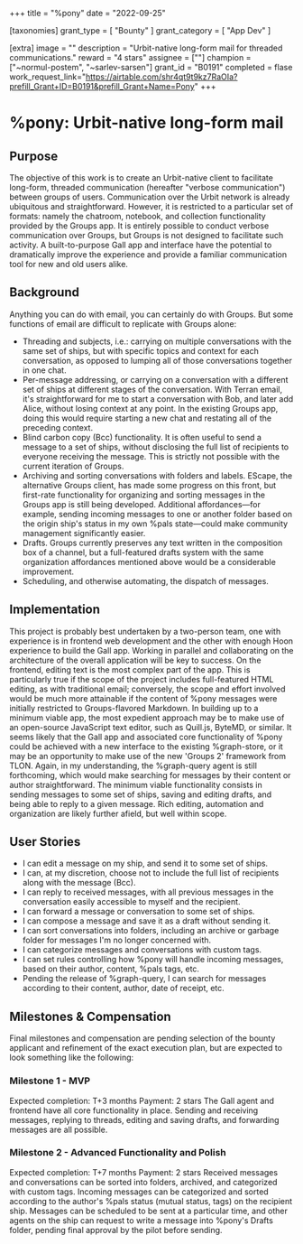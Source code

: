 +++
title = "%pony"
date = "2022-09-25"

[taxonomies]
grant_type = [ "Bounty" ]
grant_category = [ "App Dev" ]

[extra]
image = ""
description = "Urbit-native long-form mail for threaded communications."
reward = "4 stars"
assignee = [""]
champion = ["~normul-postem", "~sarlev-sarsen"]
grant_id = "B0191"
completed = flase
work_request_link="https://airtable.com/shr4qt9t9kz7RaOIa?prefill_Grant+ID=B0191&prefill_Grant+Name=Pony"
+++

# %pony: Urbit-native long-form mail

## Purpose
The objective of this work is to create an Urbit-native client to facilitate long-form, threaded communication (hereafter "verbose communication") between groups of users. Communication over the Urbit network is already ubiquitous and straightforward. However, it is restricted to a particular set of formats: namely the chatroom, notebook, and collection functionality provided by the Groups app. It is entirely possible to conduct verbose communication over Groups, but Groups is not designed to facilitate such activity. A built-to-purpose Gall app and interface have the potential to dramatically improve the experience and provide a familiar communication tool for new and old users alike.

## Background
Anything you can do with email, you can certainly do with Groups. But some functions of email are difficult to replicate with Groups alone:
- Threading and subjects, i.e.: carrying on multiple conversations with the same set of ships, but with specific topics and context for each conversation, as opposed to lumping all of those conversations together in one chat.
- Per-message addressing, or carrying on a conversation with a different set of ships at different stages of the conversation. With Terran email, it's straightforward for me to start a conversation with Bob, and later add Alice, without losing context at any point. In the existing Groups app, doing this would require starting a new chat and restating all of the preceding context.
- Blind carbon copy (Bcc) functionality. It is often useful to send a message to a set of ships, without disclosing the full list of recipients to everyone receiving the message. This is strictly not possible with the current iteration of Groups.
- Archiving and sorting conversations with folders and labels. EScape, the alternative Groups client, has made some progress on this front, but first-rate functionality for organizing and sorting messages in the Groups app is still being developed. Additional affordances—for example, sending incoming messages to one or another folder based on the origin ship's status in my own %pals state—could make community management significantly easier.
- Drafts. Groups currently preserves any text written in the composition box of a channel, but a full-featured drafts system with the same organization affordances mentioned above would be a considerable improvement.
- Scheduling, and otherwise automating, the dispatch of messages.

## Implementation
This project is probably best undertaken by a two-person team, one with experience is in frontend web development and the other with enough Hoon experience to build the Gall app. Working in parallel and collaborating on the architecture of the overall application will be key to success.
On the frontend, editing text is the most complex part of the app. This is particularly true if the scope of the project includes full-featured HTML editing, as with traditional email; conversely, the scope and effort involved would be much more attainable if the content of %pony messages were initially restricted to Groups-flavored Markdown. In building up to a minimum viable app, the most expedient approach may be to make use of an open-source JavaScript text editor, such as Quill.js, ByteMD, or similar.
It seems likely that the Gall app and associated core functionality of %pony could be achieved with a new interface to the existing %graph-store, or it may be an opportunity to make use of the new 'Groups 2' framework from TLON. 
Again, in my understanding, the %graph-query agent is still forthcoming, which would make searching for messages by their content or author straightforward.
The minimum viable functionality consists in sending messages to some set of ships, saving and editing drafts, and being able to reply to a given message. Rich editing, automation and organization are likely further afield, but well within scope.

## User Stories
- I can edit a message on my ship, and send it to some set of ships.
- I can, at my discretion, choose not to include the full list of recipients along with the message (Bcc).
- I can reply to received messages, with all previous messages in the conversation easily accessible to myself and the recipient.
- I can forward a message or conversation to some set of ships.
- I can compose a message and save it as a draft without sending it.
- I can sort conversations into folders, including an archive or garbage folder for messages I'm no longer concerned with.
- I can categorize messages and conversations with custom tags.
- I can set rules controlling how %pony will handle incoming messages, based on their author, content, %pals tags, etc.
- Pending the release of %graph-query, I can search for messages according to their content, author, date of receipt, etc.
## Milestones & Compensation
Final milestones and compensation are pending selection of the bounty applicant and refinement of the exact execution plan, but are expected to look something like the following:
### Milestone 1 - MVP
Expected completion: T+3 months
Payment: 2 stars
The Gall agent and frontend have all core functionality in place. Sending and receiving messages, replying to threads, editing and saving drafts, and forwarding messages are all possible.
### Milestone 2 - Advanced Functionality and Polish
Expected completion: T+7 months
Payment: 2 stars
Received messages and conversations can be sorted into folders, archived, and categorized with custom tags. Incoming messages can be categorized and sorted according to the author's %pals status (mutual status, tags) on the recipient ship. Messages can be scheduled to be sent at a particular time, and other agents on the ship can request to write a message into %pony's Drafts folder, pending final approval by the pilot before sending.

